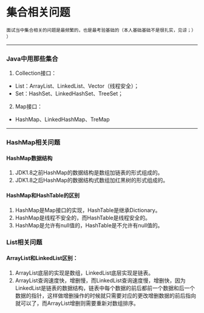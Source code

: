 # 集合相关问题
    面试当中集合相关的问题是最频繁的，也是最考验基础的（本人基础基础不是很扎实，见谅；） ）
---
### Java中用那些集合
1. Collection接口：
- List：ArrayList、LinkedList、Vector（线程安全）；
- Set：HashSet、LinkedHashSet、TreeSet；
2. Map接口：
- HashMap、LinkedHashMap、TreMap

---
### HashMap相关问题
#### HashMap数据结构
1. JDK1.8之前HashMap的数据结构是数组加链表的形式组成的。
2. JDK1.8之后HashMap的数据结构式数组加红黑树的形式组成的。

#### HashMap和HashTable的区别
1. HashMap是Map接口的实现，HashTable是继承Dictionary。
2. HashMap是线程不安全的，而HashTable是线程安全的。
3. HashMap是允许有null值的，HashTable是不允许有null值的。

### List相关问题
#### ArrayList和LinkedList区别：
1. ArrayList底层的实现是数组，LinkedList底层实现是链表。
2. ArrayList查询速度快，增删慢，而LinkedList查询速度慢，增删快，因为LinkedList是链表的数据结构，链表中每个数据的前后都前一个数据和后一个数据的指针，这样做增删操作的时候就只需要对应的更改增删数据的前后指向就可以了，而ArrayList增删则需要重新对数组排序。